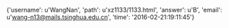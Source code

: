 {'username': u'WangNan', 'path': u'xz1133/1133.html', 'answer': u'B', 'email': u'wang-n13@mails.tsinghua.edu.cn', 'time': '2016-02-21:19:11:45'}
